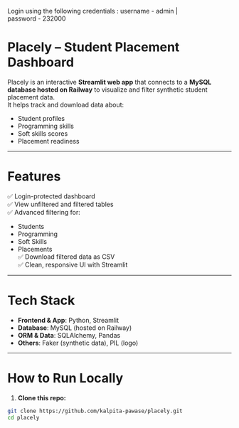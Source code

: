 Login using the following credentials :
username - admin   |    
password - 232000

# Placely – Student Placement Dashboard

Placely is an interactive **Streamlit web app** that connects to a **MySQL database hosted on Railway** to visualize and filter synthetic student placement data.  
It helps track and download data about:
- Student profiles
- Programming skills
- Soft skills scores
- Placement readiness

---

# Features
✅ Login-protected dashboard  
✅ View unfiltered and filtered tables  
✅ Advanced filtering for:
- Students
- Programming
- Soft Skills
- Placements  
✅ Download filtered data as CSV  
✅ Clean, responsive UI with Streamlit

---

# Tech Stack
- **Frontend & App**: Python, Streamlit
- **Database**: MySQL (hosted on Railway)
- **ORM & Data**: SQLAlchemy, Pandas
- **Others**: Faker (synthetic data), PIL (logo)

---

# How to Run Locally

1. **Clone this repo:**
```bash
git clone https://github.com/kalpita-pawase/placely.git
cd placely
